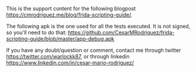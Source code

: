 This is the support content for the following blogpost https://cmrodriguez.me/blog/frida-scripting-guide/.

The following apk is the one used for all the tests executed. It is not signed, so you'll need to do that: https://github.com/CesarMRodriguez/frida-scripting-guide/blob/master/app-debug.apk

If you have any doubt/question or comment, contact me through twitter https://twitter.com/warlockk87, or through linkedin https://www.linkedin.com/in/cesar-mario-rodriguez/ 
